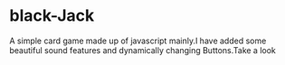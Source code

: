 # black-Jack
A  simple card game made up of javascript mainly.I have added some beautiful sound features and dynamically changing Buttons.Take a look  
